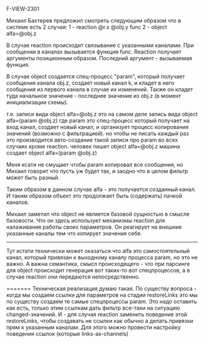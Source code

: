 F-VIEW-2301

Михаил Бахтерев предложил смотреть следующим образом что в системе есть 2 случая:
1 - reaction @r.x @obj.y func
2 - object alfa=@obj.z

В случае reaction происходит связывание с указанными каналами. При сообщении в каналах вызывается функция func.
Reaction получает аргументы позиционным образом. Последний аргумент - вызываемая функция.

В случае object создается спец-процесс "param", который получает сообщения канала obj.z,
создает новый канал k, и кладет в него сообщения из первого канала в случае их изменений.
Также он кладет туда начальное значение - последнее значение из obj.z (в момент инициализации схемы).

   т.е. записи вида object alfa=@obj.z это на самом деле запись вида object alfa=(param @obj.z) где param это спец-процесс
   который получает на вход канал, создает новый канал, и организует процесс копирования значений (возможно с фильтрацией).
   но чтобы не писать каждый раз это производится авто-создание такой записи про param во всех случаях кроме reaction.
   человек пишет object alfa=@obj.z машина создает object alfa=(param @obj.z)

Меня ксати не смущает чтобы param копировал все сообщения, но Михаил говорит что пусть уж будет так,
и заодно что в целом фильтр может быть разный.

Таким образом в данном случае alfa - это получается созданный канал. И таким образом объект это продолжает
быть (содержать) пачкой каналов.

Михаил заметил что object не является базовой сущностью в смысле базовости. Что он здесь использует механизмы 
reaction для налаживания работы своих параметров. Он реагирует на внешние указанные каналы тем что копирует значения
себе.

-----

Тут кстати технически может оказаться что alfa это самостоятельный канал, который привязан к выходному каналу процесса param,
но это не важно. А важна семантика, смысл происходящего - что при парсинге для object происходит
генерация вот таких-то вот спецпроцессов, а в случае reaction они передаются непосредственно.

=======
Техническая реализация думаю такая. По существу вопроса - когда мы создаем ссылки для параметров на стадии restoreLinks
это мы по существу создаем те самые спецпроцессы param. Это надо оставить как есть, только этим ссылкам дать фильтр все-таки
на ситуацию changed-значений. И - для случая reaction заменить поведение этой restoreLinks, чтобы создавать не ссылки
как обычно а делать привязки прям к указанным каналам. Для этого можно провести настройку поведения ссылок (которые links-as-channels)

